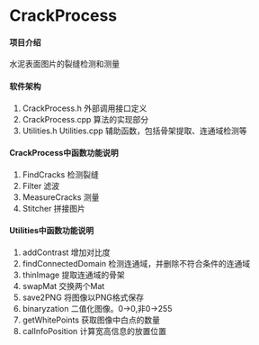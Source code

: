 # CrackProcess

#### 项目介绍
水泥表面图片的裂缝检测和测量

#### 软件架构
1. CrackProcess.h 外部调用接口定义
2. CrackProcess.cpp 算法的实现部分
3. Utilities.h Utilities.cpp 辅助函数，包括骨架提取、连通域检测等

#### CrackProcess中函数功能说明
1. FindCracks 检测裂缝
2. Filter 滤波
3. MeasureCracks 测量
4. Stitcher 拼接图片

#### Utilities中函数功能说明
1. addContrast 增加对比度
2. findConnectedDomain 检测连通域，并删除不符合条件的连通域
3. thinImage 提取连通域的骨架
4. swapMat 交换两个Mat
5. save2PNG 将图像以PNG格式保存
6. binaryzation 二值化图像。0->0,非0->255
7. getWhitePoints 获取图像中白点的数量
8. calInfoPosition 计算宽高信息的放置位置